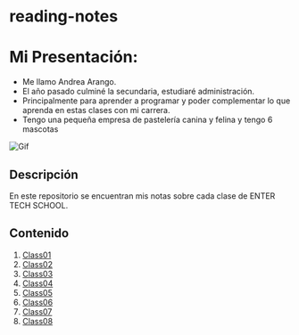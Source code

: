 # reading-notes

# Mi Presentación:
- Me llamo Andrea Arango.
- El año pasado culminé la secundaria, estudiaré administración.
- Principalmente para aprender a programar y poder complementar lo que aprenda en estas clases con mi carrera.
- Tengo una pequeña empresa de pastelería canina y felina y tengo 6 mascotas

![Gif](https://s5.ezgif.com/tmp/ezgif-5-77af179254.gif)

## Descripción
En este repositorio se encuentran mis notas sobre cada clase de ENTER TECH SCHOOL.

## Contenido 

1. [Class01](./CODE102/102/class01.md)
2. [Class02](./class02.md)
3. [Class03](./class03.md)
4. [Class04](./class04.md)
5. [Class05](./class05.md)
5. [Class06](./class06.md)
5. [Class07](./class07.md)
5. [Class08](./class08.md)

